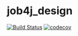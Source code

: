 # job4j_design
[![Build Status](https://travis-ci.org/Evseev-Oleg/job4j_design.svg?branch=master)](https://travis-ci.org/Evseev-Oleg/job4j_design)
[![codecov](https://codecov.io/gh/Evseev-Oleg/job4j_design/branch/master/graph/badge.svg?token=MY4T6OY5FJ)](https://codecov.io/gh/Evseev-Oleg/job4j_design)